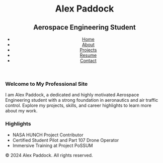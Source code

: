 <!DOCTYPE html>
<html lang="en">
<head>
    <meta charset="UTF-8">
    <meta name="viewport" content="width=device-width, initial-scale=1.0">
    <title>Alex Paddock - Aerospace Engineer</title>
    <link rel="stylesheet" href="styles.css">
</head>
<body>
    <header>
        <h1>Alex Paddock</h1>
        <h2>Aerospace Engineering Student</h2>
        <nav>
            <ul>
                <li><a href="#home">Home</a></li>
                <li><a href="#about">About</a></li>
                <li><a href="#projects">Projects</a></li>
                <li><a href="#resume">Resume</a></li>
                <li><a href="#contact">Contact</a></li>
            </ul>
        </nav>
    </header>
    <section id="home">
        <h3>Welcome to My Professional Site</h3>
        <p>I am Alex Paddock, a dedicated and highly motivated Aerospace Engineering student with a strong foundation in aeronautics and air traffic control. Explore my projects, skills, and career highlights to learn more about my work.</p>
    </section>
    <section id="highlights">
        <h3>Highlights</h3>
        <ul>
            <li>NASA HUNCH Project Contributor</li>
            <li>Certified Student Pilot and Part 107 Drone Operator</li>
            <li>Immersive Training at Project PoSSUM</li>
        </ul>
    </section>
    <footer>
        <p>&copy; 2024 Alex Paddock. All rights reserved.</p>
    </footer>
</body>
</html>
